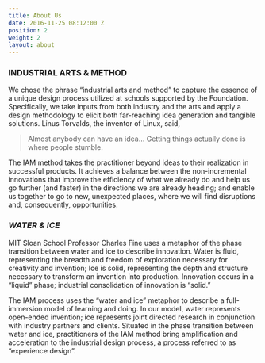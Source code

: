 ```yaml
---
title: About Us
date: 2016-11-25 08:12:00 Z
position: 2
weight: 2
layout: about
---
```


### **INDUSTRIAL ARTS & METHOD**

We chose the phrase “industrial arts and method” to capture the essence of a unique design process utilized at schools supported by the Foundation. Specifically, we take inputs from both industry and the arts and apply a design methodology to elicit both far-reaching idea generation and tangible solutions. Linus Torvalds, the inventor of Linux, said,

> Almost anybody can have an idea… Getting things actually done is where people stumble.

The IAM method takes the practitioner beyond ideas to their realization in successful products. It achieves a balance between the non-incremental innovations that improve the efficiency of what we already do and help us go further (and faster) in the directions we are already heading; and enable us together to go to new, unexpected places, where we will find disruptions and, consequently, opportunities.

### ***WATER & ICE***

MIT Sloan School Professor Charles Fine uses a metaphor of the phase transition between water and ice to describe innovation. Water is fluid, representing the breadth and freedom of exploration necessary for creativity and invention; Ice is solid, representing the depth and structure necessary to transform an invention into production. Innovation occurs in a “liquid” phase; industrial consolidation of innovation is “solid.”

The IAM process uses the “water and ice” metaphor to describe a full-immersion model of learning and doing. In our model, water represents open-ended invention; ice represents joint directed research in conjunction with industry partners and clients. Situated in the phase transition between water and ice, practitioners of the IAM method bring amplification and acceleration to the industrial design process, a process referred to as “experience design”.